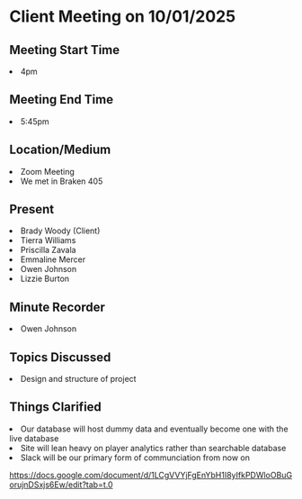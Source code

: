 <h1>Client Meeting on 10/01/2025</h1>

<h2>Meeting Start Time</h2>
<li>4pm</li>

<h2>Meeting End Time</h2>
<li>5:45pm</li>

<h2>Location/Medium</h2>
<li>Zoom Meeting</li>
<li>We met in Braken 405</li>

<h2>Present</h2>
<li>Brady Woody (Client)</li>
<li>Tierra Williams</li>
<li>Priscilla Zavala</li>
<li>Emmaline Mercer</li>
<li>Owen Johnson</li>
<li>Lizzie Burton</li>

<h2>Minute Recorder</h2>
<li>Owen Johnson</li>

<h2>Topics Discussed</h2>
<li>
  Design and structure of project
</li>

<h2>Things Clarified</h2>
<li>Our database will host dummy data and eventually become one with the live database</li>
<li>Site will lean heavy on player analytics rather than searchable database</li>
<li>Slack will be our primary form of communciation from now on</li>

https://docs.google.com/document/d/1LCgVVYjFgEnYbH1I8yIfkPDWloOBuGorujnDSxjs6Ew/edit?tab=t.0 
